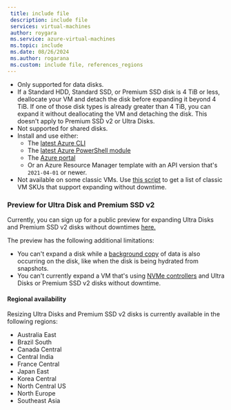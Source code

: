 ```yaml
---
 title: include file
 description: include file
 services: virtual-machines
 author: roygara
 ms.service: azure-virtual-machines
 ms.topic: include
 ms.date: 08/26/2024
 ms.author: rogarana
 ms.custom: include file, references_regions
---    
```

- Only supported for data disks.
- If a Standard HDD, Standard SSD, or Premium SSD disk is 4 TiB or less, deallocate your VM and detach the disk before expanding it beyond 4 TiB. If one of those disk types is already greater than 4 TiB, you can expand it without deallocating the VM and detaching the disk. This doesn't apply to Premium SSD v2 or Ultra Disks.
- Not supported for shared disks.
- Install and use either:
    - The [latest Azure CLI](/cli/azure/install-azure-cli)
    - The [latest Azure PowerShell module](/powershell/azure/install-azure-powershell)
    - The [Azure portal](https://portal.azure.com/)
    - Or an Azure Resource Manager template with an API version that's `2021-04-01` or newer.
- Not available on some classic VMs. Use [this script](#expanding-without-downtime-classic-vm-sku-support) to get a list of classic VM SKUs that support expanding without downtime.

### Preview for Ultra Disk and Premium SSD v2

Currently, you can sign up for a public preview for expanding Ultra Disks and Premium SSD v2 disks without downtimes [here.](https://aka.ms/DDLiveResizeCustomerSurvey)

The preview has the following additional limitations:
- You can't expand a disk while a [background copy](../scripts/create-managed-disk-from-snapshot.md#performance-impact---background-copy-process) of data is also occurring on the disk, like when the disk is being hydrated from snapshots.
- You can't currently expand a VM that's using [NVMe controllers](../nvme-overview.md) and Ultra Disks or Premium SSD v2 disks without downtime.

#### Regional availability

Resizing Ultra Disks and Premium SSD v2 disks is currently available in the following regions:

- Australia East
- Brazil South
- Canada Central
- Central India
- France Central
- Japan East
- Korea Central
- North Central US
- North Europe
- Southeast Asia